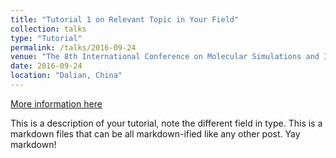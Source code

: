 ```yaml
---
title: "Tutorial 1 on Relevant Topic in Your Field"
collection: talks
type: "Tutorial"
permalink: /talks/2016-09-24
venue: "The 8th International Conference on Molecular Simulations and Informatics Technology Application (8th-ICMS&I)"
date: 2016-09-24
location: "Dalian, China"
---
```


[More information here](http://exampleurl.com)

This is a description of your tutorial, note the different field in type. This is a markdown files that can be all markdown-ified like any other post. Yay markdown!
